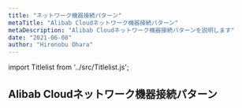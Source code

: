 ```yaml
---
title: "ネットワーク機器接続パターン"
metaTitle: "Alibab Cloudネットワーク機器接続パターン"
metaDescription: "Alibab Cloudネットワーク機器接続パターンを説明します"
date: "2021-06-08"
author: "Hironobu Ohara"
---
```


import Titlelist from '../src/Titlelist.js';

## Alibab Cloudネットワーク機器接続パターン

<!-- 
query MyQuery {
  allMarkdownRemark(
    filter: {fileAbsolutePath: {regex: "/network-connect-case/"}}
    sort: {fields: fileAbsolutePath, order: ASC}
  ) {
    nodes {
      frontmatter {
        title
        metaTitle
        metaDescription
        date(formatString: "yyyy/MM/DD")
        author       
      }
      fileAbsolutePath
    }
  }
}
-->

<Titlelist 
    metaTitle="日本と中国のNW接続"
    metaDescription="Alibaba Cloudによる日本リージョンからの閉域網接続パターンを解説します。"
    url="https://sbcloud.github.io/help/network-connect-case/usecase-nwconnect01-jp-cn"
    imageurl="https://raw.githubusercontent.com/sbcloud/help/master/content/network-connect-case/images/img.png"
    date="2021/06/13"
    author="Hironobu Ohara"
/>

<Titlelist 
    metaTitle="Ciscoルータとの接続"
    metaDescription="VPN Gatewayを用いたCiscoルータとのIPsec-VPN接続手順を紹介します。"
    url="https://sbcloud.github.io/help/network-connect-case/usecase-nwconnect02-cisco891f"
    imageurl="https://raw.githubusercontent.com/sbcloud/help/master/content/network-connect-case/images/img_02.png"
    date="2021/06/13"
    author="Hironobu Ohara"
/>

<Titlelist 
    metaTitle="Cisco ASAとの接続"
    metaDescription="AVPN Gatewayを用いたCisco ASAとのIPsec-VPN接続手順を紹介します。"
    url="https://sbcloud.github.io/help/network-connect-case/usecase-nwconnect03_cisco-asa-5506w"
    imageurl="https://raw.githubusercontent.com/sbcloud/help/master/content/network-connect-case/images/cm-001.png"
    date="2021/06/13"
    author="Hironobu Ohara"
/>



<Titlelist 
    metaTitle="FortiGateとの接続"
    metaDescription="PN Gatewayを用いたFortiGateとのIPsec-VPN接続手順を紹介します。"
    url="https://sbcloud.github.io/help/network-connect-case/usecase-nwconnect04_fortigate-60e"
    imageurl="https://raw.githubusercontent.com/sbcloud/help/master/content/network-connect-case/images/ft-001.png"
    date="2021/06/13"
    author="Hironobu Ohara"
/>


<Titlelist 
    metaTitle="Juniper SRXとの接続"
    metaDescription="VPN Gatewayを用いたJuniper SRXとのIPsec-VPN接続手順を紹介します。"
    url="https://sbcloud.github.io/help/network-connect-case/usecase-nwconnect05_juniper-srx-320"
    imageurl="https://raw.githubusercontent.com/sbcloud/help/master/content/network-connect-case/images/cm-006.png"
    date="2021/06/13"
    author="Hironobu Ohara"
/>


<Titlelist 
    metaTitle="Yamahaルーターとの接続"
    metaDescription="VPN Gatewayを用いたYamahaルーターとのIPsec-VPN接続手順を紹介します。"
    url="https://sbcloud.github.io/help/network-connect-case/usecase-nwconnect06-yamaha-rtx"
    imageurl="https://raw.githubusercontent.com/sbcloud/help/master/content/network-connect-case/images/cm-003.png"
    date="2021/06/13"
    author="Hironobu Ohara"
/>



<Titlelist 
    metaTitle="NEC IXルーターとの接続"
    metaDescription="VPN Gatewayを用いたNEC IXルーターとのIPsec-VPN接続手順を紹介します。"
    url="https://sbcloud.github.io/help/network-connect-case/usecase-nwconnect07-nec-ix2215"
    imageurl="https://raw.githubusercontent.com/sbcloud/help/master/content/network-connect-case/images/cm-003.png"
    date="2021/06/13"
    author="Hironobu Ohara"
/>


<Titlelist 
    metaTitle="SonicWALLとの接続"
    metaDescription="VPN Gatewayを用いたSonicWALLとのIPsec-VPN接続手順を紹介します。"
    url="https://sbcloud.github.io/help/network-connect-case/usecase-nwconnect08-dell-sonicwall-tz500"
    imageurl="https://raw.githubusercontent.com/sbcloud/help/master/content/network-connect-case/images/cm-003.png"
    date="2021/06/13"
    author="Hironobu Ohara"
/>


<Titlelist 
    metaTitle="CENTURY SYSTEMSとの接続"
    metaDescription="VPN Gatewayを用いたCENTURY SYSTEMSとのIPsec-VPN接続手順を紹介します。"
    url="https://sbcloud.github.io/help/network-connect-case/usecase-nwconnect09-centurysystems-futurenet"
    imageurl="https://raw.githubusercontent.com/sbcloud/help/master/content/network-connect-case/images/cm-003.png"
    date="2021/06/13"
    author="Hironobu Ohara"
/>



<Titlelist 
    metaTitle="IIJ SEIL X1との接続"
    metaDescription="VPN Gatewayを用いたIIJ SEIL X1とのIPsec-VPN接続手順を紹介します。"
    url="https://sbcloud.github.io/help/network-connect-case/usecase-nwconnect10-iij-seil-x1"
    imageurl="https://raw.githubusercontent.com/sbcloud/help/master/content/network-connect-case/images/cm-003.png"
    date="2021/06/13"
    author="Hironobu Ohara"
/>


<Titlelist 
    metaTitle="IIJ SEIL X4との接続"
    metaDescription="VPN Gatewayを用いたIIJ SEIL X4とのIPsec-VPN接続手順を紹介します。"
    url="https://sbcloud.github.io/help/network-connect-case/usecase-nwconnect11-iij-seil-x4"
    imageurl="https://raw.githubusercontent.com/sbcloud/help/master/content/network-connect-case/images/cm-003.png"
    date="2021/06/13"
    author="Hironobu Ohara"
/>

